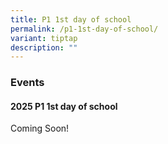 ```yaml
---
title: P1 1st day of school
permalink: /p1-1st-day-of-school/
variant: tiptap
description: ""
---
```

<h3><strong>Events</strong></h3>
<h4><strong>2025 P1 1st day of school</strong></h4>
<p>Coming Soon!
<br>
</p>
<p></p>